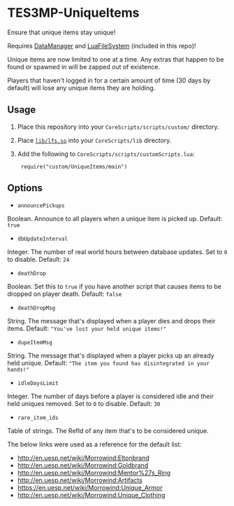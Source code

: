 # TES3MP-UniqueItems

Ensure that unique items stay unique!

Requires [DataManager](https://github.com/tes3mp-scripts/DataManager) and [LuaFileSystem](https://keplerproject.github.io/luafilesystem/) (included in this repo)!

Unique items are now limited to one at a time.  Any extras that happen to be found or spawned in will be zapped out of existence.

Players that haven't logged in for a certain amount of time (30 days by default) will lose any unique items they are holding.

## Usage

1. Place this repository into your `CoreScripts/scripts/custom/` directory.

1. Place [`lib/lfs.so`](lib/) into your `CoreScripts/lib` directory.

1. Add the following to `CoreScripts/scripts/customScripts.lua`:

        require("custom/UniqueItems/main")

## Options

* `announcePickups`

Boolean.  Announce to all players when a unique item is picked up.  Default: `true`

* `dbUpdateInterval`

Integer.  The number of real world hours between database updates.  Set to `0` to disable.  Default: `24`

* `deathDrop`

Boolean.  Set this to `true` if you have another script that causes items to be dropped on player death.  Default: `false`

* `deathDropMsg`

String.  The message that's displayed when a player dies and drops their items.  Default: `"You've lost your held unique items!"`

* `dupeItemMsg`

String.  The message that's displayed when a player picks up an already held unique.  Default: `"The item you found has disintegrated in your hands!"`

* `idleDaysLimit`

Integer.  The number of days before a player is considered idle and their held uniques removed.  Set to `0` to disable.  Default: `30`

* `rare_item_ids`

Table of strings.  The RefId of any item that's to be considered unique.

The below links were used as a reference for the default list:

* http://en.uesp.net/wiki/Morrowind:Eltonbrand
* http://en.uesp.net/wiki/Morrowind:Goldbrand
* http://en.uesp.net/wiki/Morrowind:Mentor%27s_Ring
* http://en.uesp.net/wiki/Morrowind:Artifacts
* https://en.uesp.net/wiki/Morrowind:Unique_Armor
* http://en.uesp.net/wiki/Morrowind:Unique_Clothing
